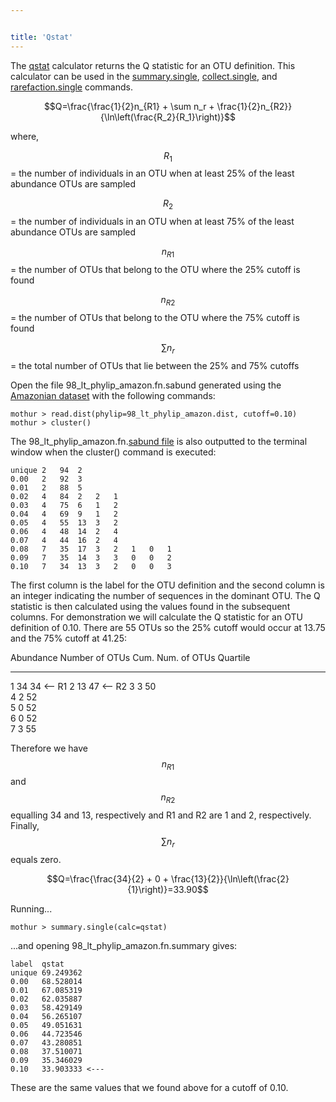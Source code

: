 ```yaml
---


title: 'Qstat'
---
```

The [qstat](qstat) calculator returns the Q statistic for an
OTU definition. This calculator can be used in the
[summary.single](summary.single),
[collect.single](collect.single), and
[rarefaction.single](rarefaction.single) commands.

$$Q=\frac{\frac{1}{2}n_{R1} + \sum n_r + \frac{1}{2}n_{R2}}{\ln\left(\frac{R_2}{R_1}\right)}$$

where,

$$R_1$$ = the number of individuals in an OTU when at least 25% of the
least abundance OTUs are sampled

$$R_2$$ = the number of individuals in an OTU when at least 75% of the
least abundance OTUs are sampled

$$n_{R1}$$ = the number of OTUs that belong to the OTU where the 25%
cutoff is found

$$n_{R2}$$ = the number of OTUs that belong to the OTU where the 75%
cutoff is found

$$\sum n_r$$ = the total number of OTUs that lie between the 25% and 75%
cutoffs

Open the file 98\_lt\_phylip\_amazon.fn.sabund generated using the [
Amazonian dataset](Media:AmazonData.zip) with the following
commands:

    mothur > read.dist(phylip=98_lt_phylip_amazon.dist, cutoff=0.10)
    mothur > cluster()

The 98\_lt\_phylip\_amazon.fn.[sabund file](sabund_file) is
also outputted to the terminal window when the cluster() command is
executed:

    unique 2   94  2   
    0.00   2   92  3   
    0.01   2   88  5   
    0.02   4   84  2   2   1   
    0.03   4   75  6   1   2   
    0.04   4   69  9   1   2   
    0.05   4   55  13  3   2   
    0.06   4   48  14  2   4   
    0.07   4   44  16  2   4   
    0.08   7   35  17  3   2   1   0   1   
    0.09   7   35  14  3   3   0   0   2   
    0.10   7   34  13  3   2   0   0   3   

The first column is the label for the OTU definition and the second
column is an integer indicating the number of sequences in the dominant
OTU. The Q statistic is then calculated using the values found in the
subsequent columns. For demonstration we will calculate the Q statistic
for an OTU definition of 0.10. There are 55 OTUs so the 25% cutoff would
occur at 13.75 and the 75% cutoff at 41.25:

  Abundance   Number of OTUs   Cum. Num. of OTUs   Quartile
  ----------- ---------------- ------------------- ----------
  1           34               34                  \<\-- R1
  2           13               47                  \<\-- R2
  3           3                50                  
  4           2                52                  
  5           0                52                  
  6           0                52                  
  7           3                55                  

Therefore we have $$n_{R1}$$ and $$n_{R2}$$ equalling 34 and 13,
respectively and R1 and R2 are 1 and 2, respectively. Finally,
$$\sum n_r$$ equals zero.

$$Q=\frac{\frac{34}{2} + 0 + \frac{13}{2}}{\ln\left(\frac{2}{1}\right)}=33.90$$

Running\...

    mothur > summary.single(calc=qstat)

\...and opening 98\_lt\_phylip\_amazon.fn.summary gives:

    label  qstat
    unique 69.249362
    0.00   68.528014
    0.01   67.085319
    0.02   62.035887
    0.03   58.429149
    0.04   56.265107
    0.05   49.051631
    0.06   44.723546
    0.07   43.280851
    0.08   37.510071
    0.09   35.346029
    0.10   33.903333 <---

These are the same values that we found above for a cutoff of 0.10.
